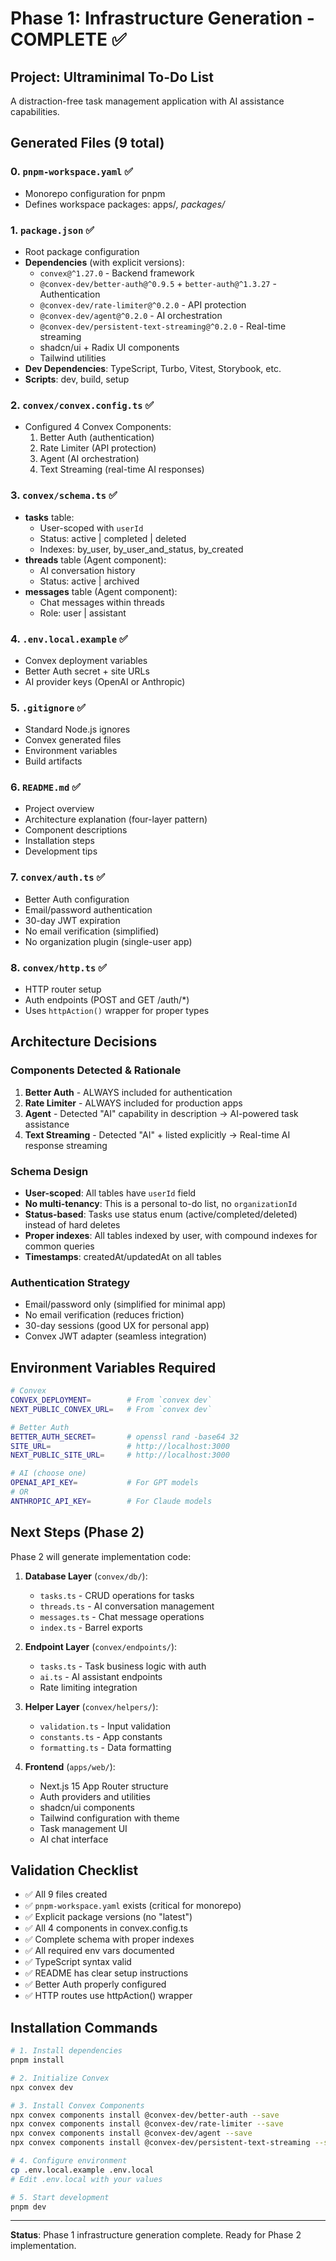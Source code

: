 # Phase 1: Infrastructure Generation - COMPLETE ✅

## Project: Ultraminimal To-Do List

A distraction-free task management application with AI assistance capabilities.

## Generated Files (9 total)

### 0. `pnpm-workspace.yaml` ✅
- Monorepo configuration for pnpm
- Defines workspace packages: apps/*, packages/*

### 1. `package.json` ✅
- Root package configuration
- **Dependencies** (with explicit versions):
  - `convex@^1.27.0` - Backend framework
  - `@convex-dev/better-auth@^0.9.5` + `better-auth@^1.3.27` - Authentication
  - `@convex-dev/rate-limiter@^0.2.0` - API protection
  - `@convex-dev/agent@^0.2.0` - AI orchestration
  - `@convex-dev/persistent-text-streaming@^0.2.0` - Real-time streaming
  - shadcn/ui + Radix UI components
  - Tailwind utilities
- **Dev Dependencies**: TypeScript, Turbo, Vitest, Storybook, etc.
- **Scripts**: dev, build, setup

### 2. `convex/convex.config.ts` ✅
- Configured 4 Convex Components:
  1. Better Auth (authentication)
  2. Rate Limiter (API protection)
  3. Agent (AI orchestration)
  4. Text Streaming (real-time AI responses)

### 3. `convex/schema.ts` ✅
- **tasks** table:
  - User-scoped with `userId`
  - Status: active | completed | deleted
  - Indexes: by_user, by_user_and_status, by_created
- **threads** table (Agent component):
  - AI conversation history
  - Status: active | archived
- **messages** table (Agent component):
  - Chat messages within threads
  - Role: user | assistant

### 4. `.env.local.example` ✅
- Convex deployment variables
- Better Auth secret + site URLs
- AI provider keys (OpenAI or Anthropic)

### 5. `.gitignore` ✅
- Standard Node.js ignores
- Convex generated files
- Environment variables
- Build artifacts

### 6. `README.md` ✅
- Project overview
- Architecture explanation (four-layer pattern)
- Component descriptions
- Installation steps
- Development tips

### 7. `convex/auth.ts` ✅
- Better Auth configuration
- Email/password authentication
- 30-day JWT expiration
- No email verification (simplified)
- No organization plugin (single-user app)

### 8. `convex/http.ts` ✅
- HTTP router setup
- Auth endpoints (POST and GET /auth/*)
- Uses `httpAction()` wrapper for proper types

## Architecture Decisions

### Components Detected & Rationale

1. **Better Auth** - ALWAYS included for authentication
2. **Rate Limiter** - ALWAYS included for production apps
3. **Agent** - Detected "AI" capability in description → AI-powered task assistance
4. **Text Streaming** - Detected "AI" + listed explicitly → Real-time AI response streaming

### Schema Design

- **User-scoped**: All tables have `userId` field
- **No multi-tenancy**: This is a personal to-do list, no `organizationId`
- **Status-based**: Tasks use status enum (active/completed/deleted) instead of hard deletes
- **Proper indexes**: All tables indexed by user, with compound indexes for common queries
- **Timestamps**: createdAt/updatedAt on all tables

### Authentication Strategy

- Email/password only (simplified for minimal app)
- No email verification (reduces friction)
- 30-day sessions (good UX for personal app)
- Convex JWT adapter (seamless integration)

## Environment Variables Required

```bash
# Convex
CONVEX_DEPLOYMENT=        # From `convex dev`
NEXT_PUBLIC_CONVEX_URL=   # From `convex dev`

# Better Auth
BETTER_AUTH_SECRET=       # openssl rand -base64 32
SITE_URL=                 # http://localhost:3000
NEXT_PUBLIC_SITE_URL=     # http://localhost:3000

# AI (choose one)
OPENAI_API_KEY=           # For GPT models
# OR
ANTHROPIC_API_KEY=        # For Claude models
```

## Next Steps (Phase 2)

Phase 2 will generate implementation code:

1. **Database Layer** (`convex/db/`):
   - `tasks.ts` - CRUD operations for tasks
   - `threads.ts` - AI conversation management
   - `messages.ts` - Chat message operations
   - `index.ts` - Barrel exports

2. **Endpoint Layer** (`convex/endpoints/`):
   - `tasks.ts` - Task business logic with auth
   - `ai.ts` - AI assistant endpoints
   - Rate limiting integration

3. **Helper Layer** (`convex/helpers/`):
   - `validation.ts` - Input validation
   - `constants.ts` - App constants
   - `formatting.ts` - Data formatting

4. **Frontend** (`apps/web/`):
   - Next.js 15 App Router structure
   - Auth providers and utilities
   - shadcn/ui components
   - Tailwind configuration with theme
   - Task management UI
   - AI chat interface

## Validation Checklist

- ✅ All 9 files created
- ✅ `pnpm-workspace.yaml` exists (critical for monorepo)
- ✅ Explicit package versions (no "latest")
- ✅ All 4 components in convex.config.ts
- ✅ Complete schema with proper indexes
- ✅ All required env vars documented
- ✅ TypeScript syntax valid
- ✅ README has clear setup instructions
- ✅ Better Auth properly configured
- ✅ HTTP routes use httpAction() wrapper

## Installation Commands

```bash
# 1. Install dependencies
pnpm install

# 2. Initialize Convex
npx convex dev

# 3. Install Convex Components
npx convex components install @convex-dev/better-auth --save
npx convex components install @convex-dev/rate-limiter --save
npx convex components install @convex-dev/agent --save
npx convex components install @convex-dev/persistent-text-streaming --save

# 4. Configure environment
cp .env.local.example .env.local
# Edit .env.local with your values

# 5. Start development
pnpm dev
```

---

**Status**: Phase 1 infrastructure generation complete. Ready for Phase 2 implementation.
